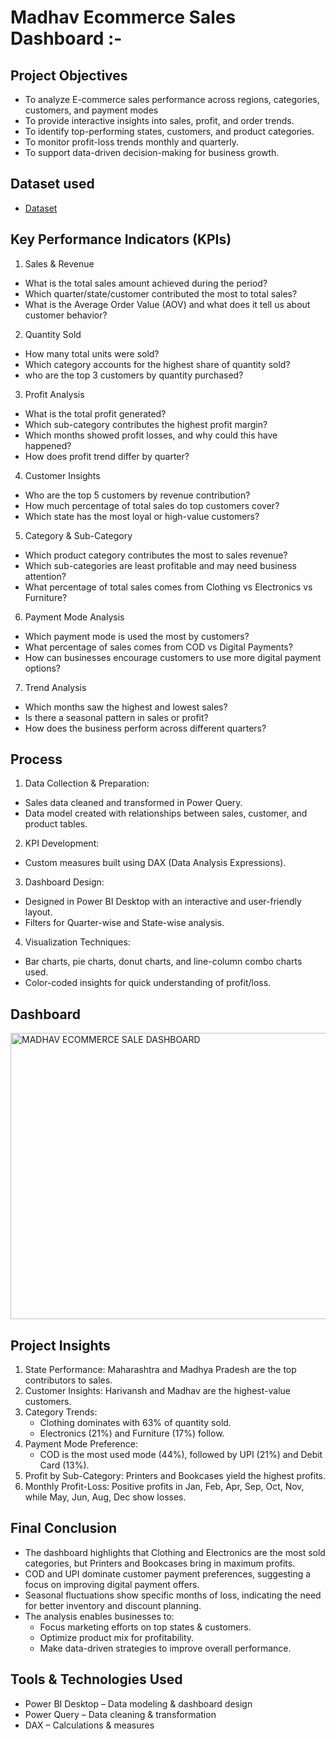# Madhav Ecommerce Sales Dashboard :-

## Project Objectives
- To analyze E-commerce sales performance across regions, categories, customers, and payment modes
- To provide interactive insights into sales, profit, and order trends.
- To identify top-performing states, customers, and product categories.
- To monitor profit-loss trends monthly and quarterly.
- To support data-driven decision-making for business growth.

## Dataset used
- <a href="https://github.com/Nakulkushwah/MADHAV-ECOMMERCE-SALE-DASHBOARD-Power-Bi-/blob/main/MADHAV%20ECOMMERCE%20SALE%20DASHBOARD.pbix">Dataset</a>
  

## Key Performance Indicators (KPIs)
1. Sales & Revenue
- What is the total sales amount achieved during the period?
- Which quarter/state/customer contributed the most to total sales?
- What is the Average Order Value (AOV) and what does it tell us about customer behavior?
2. Quantity Sold
- How many total units were sold?
- Which category accounts for the highest share of quantity sold?
- who are the top 3 customers by quantity purchased?
3. Profit Analysis
- What is the total profit generated?
- Which sub-category contributes the highest profit margin?
- Which months showed profit losses, and why could this have happened?
- How does profit trend differ by quarter?
4. Customer Insights
- Who are the top 5 customers by revenue contribution?
- How much percentage of total sales do top customers cover?
- Which state has the most loyal or high-value customers?
5. Category & Sub-Category
- Which product category contributes the most to sales revenue?
- Which sub-categories are least profitable and may need business attention?
- What percentage of total sales comes from Clothing vs Electronics vs Furniture?
6. Payment Mode Analysis
- Which payment mode is used the most by customers?
- What percentage of sales comes from COD vs Digital Payments?
- How can businesses encourage customers to use more digital payment options?
7. Trend Analysis
- Which months saw the highest and lowest sales?
- Is there a seasonal pattern in sales or profit?
- How does the business perform across different quarters?

## Process
1. Data Collection & Preparation:
  - Sales data cleaned and transformed in Power Query.
  - Data model created with relationships between sales, customer, and product tables.
2. KPI Development:
  - Custom measures built using DAX (Data Analysis Expressions).
3. Dashboard Design:
  - Designed in Power BI Desktop with an interactive and user-friendly layout.
  - Filters for Quarter-wise and State-wise analysis.
4. Visualization Techniques:
  - Bar charts, pie charts, donut charts, and line-column combo charts used.
  - Color-coded insights for quick understanding of profit/loss.

## Dashboard

<img width="809" height="458" alt="MADHAV ECOMMERCE SALE DASHBOARD" src="https://github.com/user-attachments/assets/1b963ee2-c0e3-423f-ac92-791c2213f816" />


## Project Insights
1. State Performance: Maharashtra and Madhya Pradesh are the top contributors to sales.
2. Customer Insights: Harivansh and Madhav are the highest-value customers.
3. Category Trends:
    - Clothing dominates with 63% of quantity sold.
    - Electronics (21%) and Furniture (17%) follow.
4. Payment Mode Preference:
    - COD is the most used mode (44%), followed by UPI (21%) and Debit Card (13%).
5. Profit by Sub-Category: Printers and Bookcases yield the highest profits.
6. Monthly Profit-Loss: Positive profits in Jan, Feb, Apr, Sep, Oct, Nov, while May, Jun, Aug, Dec show losses.

## Final Conclusion
- The dashboard highlights that Clothing and Electronics are the most sold categories, but Printers and Bookcases bring in maximum profits.
- COD and UPI dominate customer payment preferences, suggesting a focus on improving digital payment offers.
- Seasonal fluctuations show specific months of loss, indicating the need for better inventory and discount planning.
- The analysis enables businesses to:
    - Focus marketing efforts on top states & customers.
    - Optimize product mix for profitability.
    - Make data-driven strategies to improve overall performance.

## Tools & Technologies Used
- Power BI Desktop – Data modeling & dashboard design
- Power Query – Data cleaning & transformation
- DAX – Calculations & measures
